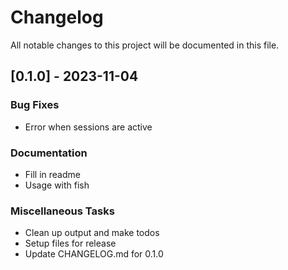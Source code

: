 # Changelog

All notable changes to this project will be documented in this file.

## [0.1.0] - 2023-11-04

### Bug Fixes

- Error when sessions are active

### Documentation

- Fill in readme
- Usage with fish

### Miscellaneous Tasks

- Clean up output and make todos
- Setup files for release
- Update CHANGELOG.md for 0.1.0

<!-- generated by git-cliff -->
